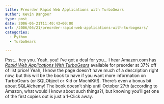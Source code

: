 ```yaml
---
title: Preorder Rapid Web Applications with TurboGears
author: Kevin Dangoor
type: post
date: 2006-06-21T11:40:43+00:00
url: /2006/06/21/preorder-rapid-web-applications-with-turbogears/
categories:
  - Python
  - TurboGears

---
```

Psst&#8230; hey you. Yeah, you! I&#8217;ve got a deal for you&#8230; I hear Amazon.com has _[Rapid Web Applications With TurboGears][1]_ available for preorder at 37% off of list price! Yeah, I know the page doesn&#8217;t have much of a description right now, but this will be the book to have if you want more information on TurboGears (or SQLObject or Kid or MochiKit!). There&#8217;s even a bonus bit about SQLAlchemy! The book doesn&#8217;t ship until October 27th (according to Amazon, what would I know about such things?), but knowing you&#8217;ll get one of the first copies out is just a 1-Click away.

 [1]: http://tinyurl.com/gpj7r